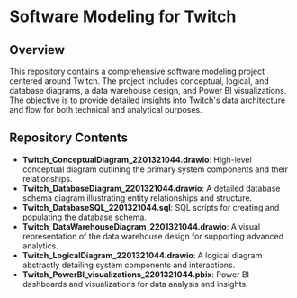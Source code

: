 # Software Modeling for Twitch

## Overview

This repository contains a comprehensive software modeling project centered around Twitch. The project includes conceptual, logical, and database diagrams, a data warehouse design, and Power BI visualizations. The objective is to provide detailed insights into Twitch's data architecture and flow for both technical and analytical purposes.

## Repository Contents

- **Twitch\_ConceptualDiagram\_2201321044.drawio**: High-level conceptual diagram outlining the primary system components and their relationships.
- **Twitch\_DatabaseDiagram\_2201321044.drawio**: A detailed database schema diagram illustrating entity relationships and structure.
- **Twitch\_DatabaseSQL\_2201321044.sql**: SQL scripts for creating and populating the database schema.
- **Twitch\_DataWarehouseDiagram\_2201321044.drawio**: A visual representation of the data warehouse design for supporting advanced analytics.
- **Twitch\_LogicalDiagram\_2201321044.drawio**: A logical diagram abstractly detailing system components and interactions.
- **Twitch\_PowerBI\_visualizations\_2201321044.pbix**: Power BI dashboards and visualizations for data analysis and insights.
